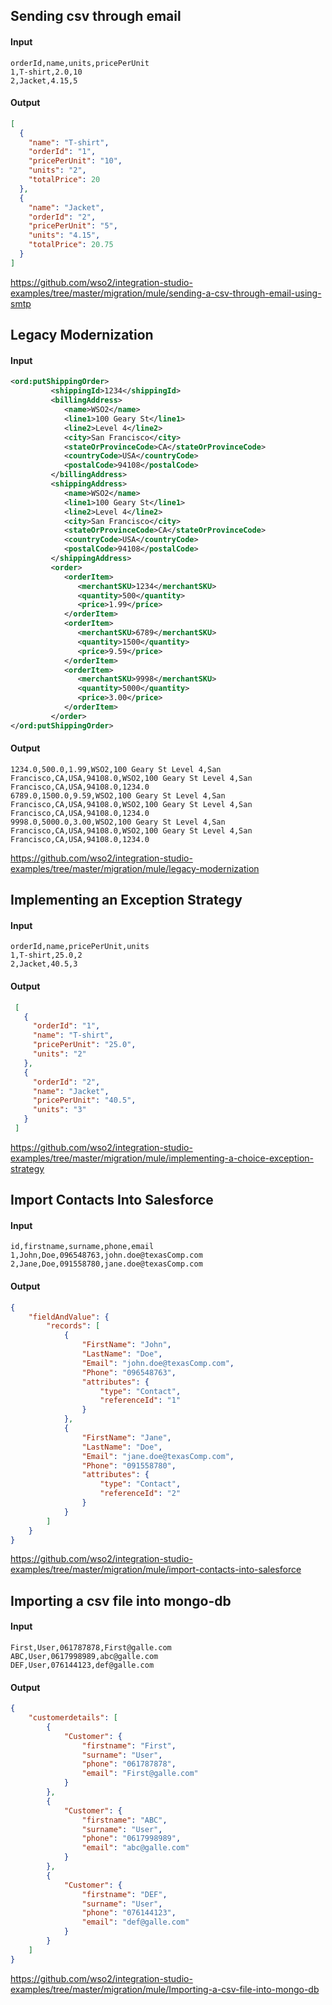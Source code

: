 ## Sending csv through email

#### Input

``` csv
orderId,name,units,pricePerUnit
1,T-shirt,2.0,10
2,Jacket,4.15,5
```

#### Output

``` json
[
  {
    "name": "T-shirt",
    "orderId": "1",
    "pricePerUnit": "10",
    "units": "2",
    "totalPrice": 20
  },
  {
    "name": "Jacket",
    "orderId": "2",
    "pricePerUnit": "5",
    "units": "4.15",
    "totalPrice": 20.75
  }
]
```

https://github.com/wso2/integration-studio-examples/tree/master/migration/mule/sending-a-csv-through-email-using-smtp


## Legacy Modernization

#### Input
``` xml
<ord:putShippingOrder>
         <shippingId>1234</shippingId>
         <billingAddress>
            <name>WSO2</name>
            <line1>100 Geary St</line1>
            <line2>Level 4</line2>
            <city>San Francisco</city>
            <stateOrProvinceCode>CA</stateOrProvinceCode>
            <countryCode>USA</countryCode>
            <postalCode>94108</postalCode>
         </billingAddress>
         <shippingAddress>
            <name>WSO2</name>
            <line1>100 Geary St</line1>
            <line2>Level 4</line2>
            <city>San Francisco</city>
            <stateOrProvinceCode>CA</stateOrProvinceCode>
            <countryCode>USA</countryCode>
            <postalCode>94108</postalCode>
         </shippingAddress>
         <order>
            <orderItem>
               <merchantSKU>1234</merchantSKU>
               <quantity>500</quantity>
               <price>1.99</price>
            </orderItem>
            <orderItem>
               <merchantSKU>6789</merchantSKU>
               <quantity>1500</quantity>
               <price>9.59</price>
            </orderItem>
            <orderItem>
               <merchantSKU>9998</merchantSKU>
               <quantity>5000</quantity>
               <price>3.00</price>
            </orderItem>
         </order>
</ord:putShippingOrder>
```

#### Output

``` csv
1234.0,500.0,1.99,WSO2,100 Geary St Level 4,San Francisco,CA,USA,94108.0,WSO2,100 Geary St Level 4,San Francisco,CA,USA,94108.0,1234.0
6789.0,1500.0,9.59,WSO2,100 Geary St Level 4,San Francisco,CA,USA,94108.0,WSO2,100 Geary St Level 4,San Francisco,CA,USA,94108.0,1234.0
9998.0,5000.0,3.00,WSO2,100 Geary St Level 4,San Francisco,CA,USA,94108.0,WSO2,100 Geary St Level 4,San Francisco,CA,USA,94108.0,1234.0

```

https://github.com/wso2/integration-studio-examples/tree/master/migration/mule/legacy-modernization


## Implementing an Exception Strategy

#### Input

``` csv
orderId,name,pricePerUnit,units
1,T-shirt,25.0,2
2,Jacket,40.5,3
```

#### Output

``` json
 [
   {
     "orderId": "1",
     "name": "T-shirt",
     "pricePerUnit": "25.0",
     "units": "2"
   },
   {
     "orderId": "2",
     "name": "Jacket",
     "pricePerUnit": "40.5",
     "units": "3"
   }
 ]
```

https://github.com/wso2/integration-studio-examples/tree/master/migration/mule/implementing-a-choice-exception-strategy


## Import Contacts Into Salesforce

#### Input

``` csv
id,firstname,surname,phone,email
1,John,Doe,096548763,john.doe@texasComp.com
2,Jane,Doe,091558780,jane.doe@texasComp.com
```

#### Output

``` json
{
	"fieldAndValue": {
		"records": [
			{
				"FirstName": "John",
				"LastName": "Doe",
				"Email": "john.doe@texasComp.com",
				"Phone": "096548763",
				"attributes": {
					"type": "Contact",
					"referenceId": "1"
				}
			},
			{
				"FirstName": "Jane",
				"LastName": "Doe",
				"Email": "jane.doe@texasComp.com",
				"Phone": "091558780",
				"attributes": {
					"type": "Contact",
					"referenceId": "2"
				}
			}
		]
	}
}
```

https://github.com/wso2/integration-studio-examples/tree/master/migration/mule/import-contacts-into-salesforce

## Importing a csv file into mongo-db

#### Input

``` csv
First,User,061787878,First@galle.com
ABC,User,0617998989,abc@galle.com
DEF,User,076144123,def@galle.com
```

#### Output

``` json
{
	"customerdetails": [
		{
			"Customer": {
				"firstname": "First",
				"surname": "User",
				"phone": "061787878",
				"email": "First@galle.com"
			}
		},
		{
			"Customer": {
				"firstname": "ABC",
				"surname": "User",
				"phone": "0617998989",
				"email": "abc@galle.com"
			}
		},
		{
			"Customer": {
				"firstname": "DEF",
				"surname": "User",
				"phone": "076144123",
				"email": "def@galle.com"
			}
		}
	]
}
```

https://github.com/wso2/integration-studio-examples/tree/master/migration/mule/Importing-a-csv-file-into-mongo-db